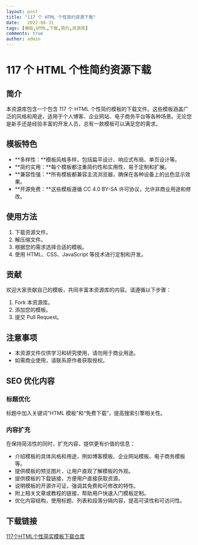 ```yaml
---
layout: post
title: "117 个 HTML 个性简约资源下载"
date:   2022-08-31
tags: [模板,HTML,下载,简约,资源库]
comments: true
author: admin
---
```

# 117 个 HTML 个性简约资源下载

## 简介
本资源库包含一个包含 117 个 HTML 个性简约模板的下载文件。这些模板涵盖广泛的风格和用途，适用于个人博客、企业网站、电子商务平台等各种场景。无论您是新手还是经验丰富的开发人员，总有一款模板可以满足您的需求。

## 模板特色
- **多样性：**模板风格多样，包括扁平设计、响应式布局、单页设计等。
- **简约实用：**每个模板都注重简约性和实用性，易于定制和扩展。
- **兼容性强：**所有模板都兼容主流浏览器，确保在各种设备上的出色显示效果。
- **开源免费：**这些模板遵循 CC 4.0 BY-SA 许可协议，允许非商业用途和修改。

## 使用方法
1. 下载资源文件。
2. 解压缩文件。
3. 根据您的需求选择合适的模板。
4. 使用 HTML、CSS、JavaScript 等技术进行定制和开发。

## 贡献
欢迎大家贡献自己的模板，共同丰富本资源库的内容。请遵循以下步骤：
1. Fork 本资源库。
2. 添加您的模板。
3. 提交 Pull Request。

## 注意事项
- 本资源文件仅供学习和研究使用，请勿用于商业用途。
- 如需商业使用，请联系原作者获取授权。

## SEO 优化内容
### 标题优化
标题中加入关键词“HTML 模板”和“免费下载”，提高搜索引擎相关性。

### 内容扩充
在保持简洁性的同时，扩充内容，提供更有价值的信息：

- 介绍模板的具体风格和用途，例如博客模板、企业网站模板、电子商务模板等。
- 提供模板的预览图片，让用户直观了解模板的外观。
- 提供模板的下载链接，方便用户直接获取资源。
- 说明模板的开源许可证，强调其免费和可修改的特性。
- 附上相关文章或教程的链接，帮助用户快速入门模板定制。
- 优化内容结构，使用标题、列表和段落分隔内容，提高可读性和可访问性。

## 下载链接

[117个HTML个性简实模板下载仓库](https://pan.quark.cn/s/6647952fa44b)